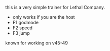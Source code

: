 this is a very simple trainer for Lethal Company.

- only works if you are the host
- F1 godmode
- F2 speed
- F3 jump

known for working on v45-49
